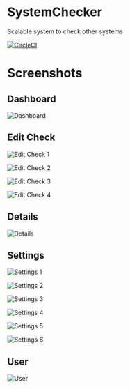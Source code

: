 # SystemChecker
Scalable system to check other systems

[![CircleCI](https://circleci.com/gh/MattJeanes/SystemChecker.svg?style=svg)](https://circleci.com/gh/MattJeanes/SystemChecker)

# Screenshots

## Dashboard
![Dashboard](https://i.imgur.com/dcId0ZR.png)

## Edit Check
![Edit Check 1](https://i.imgur.com/GxtfhTb.png)

![Edit Check 2](https://i.imgur.com/dSPs8kP.png)

![Edit Check 3](https://i.imgur.com/XuM3IFf.png)

![Edit Check 4](https://i.imgur.com/gYzgeWW.png)

## Details
![Details](https://i.imgur.com/bxwzhet.png)

## Settings
![Settings 1](https://i.imgur.com/7RSTPm0.png)

![Settings 2](https://i.imgur.com/fo5ViHG.png)

![Settings 3](https://i.imgur.com/aLTeUux.png)

![Settings 4](https://i.imgur.com/NfE9BJr.png)

![Settings 5](https://i.imgur.com/qvJtGvq.png)

![Settings 6](https://i.imgur.com/oUy3xzx.png)

## User
![User](https://i.imgur.com/RQ0ICUD.png)
